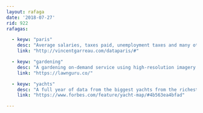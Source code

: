 ```yaml
---
layout: rafaga
date: '2018-07-27'
rid: 922
rafagas:

  - keyw: "paris"
    desc: "Average salaries, taxes paid, unemployment taxes and many other social and economic data of the Parisian people, by metro station "
    link: "http://vincentgarreau.com/dataparis/#"

  - keyw: "gardening"
    desc: "A gardening on-demand service using high-resolution imagery to let their users draw their garden and get immediate costs to estimate from a number of services"
    link: "https://lawnguru.co/"

  - keyw: "yachts"
    desc: "A full year of data from the biggest yachts from the richest people on an interactive map of routes and destinations"
    link: "https://www.forbes.com/feature/yacht-map/#4b563ea4bfad"

---
```

